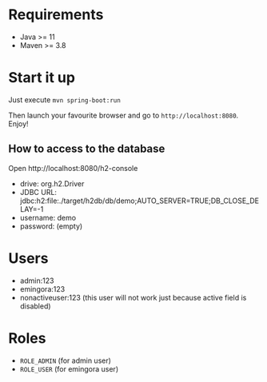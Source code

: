 # Requirements

* Java >= 11
* Maven >= 3.8

# Start it up

Just execute
`mvn spring-boot:run`

Then launch your favourite browser and go to `http://localhost:8080`. Enjoy!

## How to access to the database
Open http://localhost:8080/h2-console

* drive: org.h2.Driver
* JDBC URL: jdbc:h2:file:./target/h2db/db/demo;AUTO_SERVER=TRUE;DB_CLOSE_DELAY=-1
* username: demo
* password: (empty)

# Users

* admin:123
* emingora:123
* nonactiveuser:123 (this user will not work just because active field is disabled)

# Roles

* `ROLE_ADMIN` (for admin user)
* `ROLE_USER` (for emingora user)